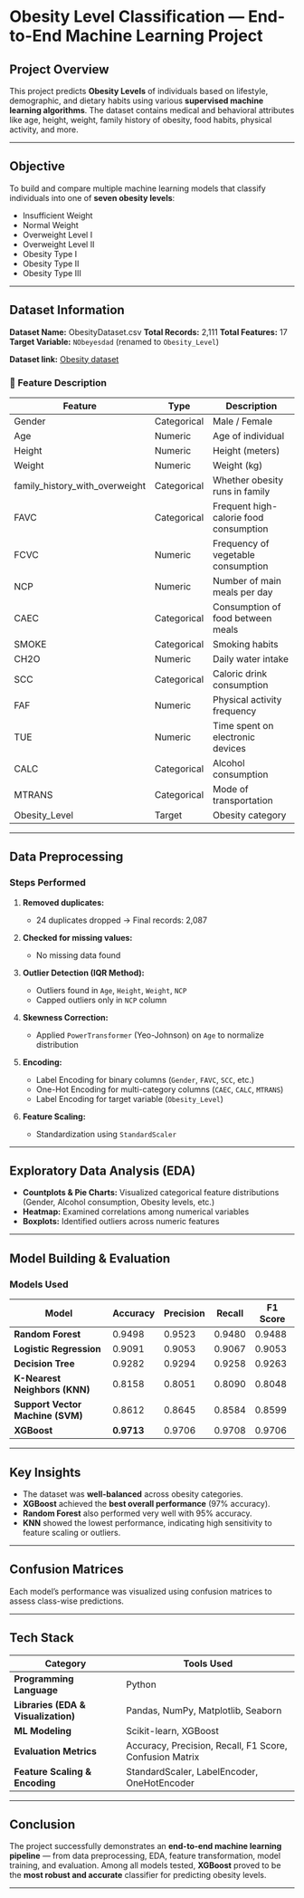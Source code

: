 #  Obesity Level Classification — End-to-End Machine Learning Project

##  Project Overview

This project predicts **Obesity Levels** of individuals based on lifestyle, demographic, and dietary habits using various **supervised machine learning algorithms**.
The dataset contains medical and behavioral attributes like age, height, weight, family history of obesity, food habits, physical activity, and more.

---

##  Objective

To build and compare multiple machine learning models that classify individuals into one of **seven obesity levels**:

* Insufficient Weight
* Normal Weight
* Overweight Level I
* Overweight Level II
* Obesity Type I
* Obesity Type II
* Obesity Type III

---

##  Dataset Information

**Dataset Name:** ObesityDataset.csv
**Total Records:** 2,111
**Total Features:** 17
**Target Variable:** `NObeyesdad` (renamed to `Obesity_Level`)

**Dataset link:** [Obesity dataset](https://www.kaggle.com/datasets/aravindpcoder/obesity-or-cvd-risk-classifyregressorcluster)


### 📑 Feature Description

| Feature                        | Type        | Description                            |
| ------------------------------ | ----------- | -------------------------------------- |
| Gender                         | Categorical | Male / Female                          |
| Age                            | Numeric     | Age of individual                      |
| Height                         | Numeric     | Height (meters)                        |
| Weight                         | Numeric     | Weight (kg)                            |
| family_history_with_overweight | Categorical | Whether obesity runs in family         |
| FAVC                           | Categorical | Frequent high-calorie food consumption |
| FCVC                           | Numeric     | Frequency of vegetable consumption     |
| NCP                            | Numeric     | Number of main meals per day           |
| CAEC                           | Categorical | Consumption of food between meals      |
| SMOKE                          | Categorical | Smoking habits                         |
| CH2O                           | Numeric     | Daily water intake                     |
| SCC                            | Categorical | Caloric drink consumption              |
| FAF                            | Numeric     | Physical activity frequency            |
| TUE                            | Numeric     | Time spent on electronic devices       |
| CALC                           | Categorical | Alcohol consumption                    |
| MTRANS                         | Categorical | Mode of transportation                 |
| Obesity_Level                  | Target      | Obesity category                       |

---

##  Data Preprocessing

###  Steps Performed

1. **Removed duplicates:**

   * 24 duplicates dropped → Final records: 2,087

2. **Checked for missing values:**

   * No missing data found

3. **Outlier Detection (IQR Method):**

   * Outliers found in `Age`, `Height`, `Weight`, `NCP`
   * Capped outliers only in `NCP` column

4. **Skewness Correction:**

   * Applied `PowerTransformer` (Yeo-Johnson) on `Age` to normalize distribution

5. **Encoding:**

   * Label Encoding for binary columns (`Gender`, `FAVC`, `SCC`, etc.)
   * One-Hot Encoding for multi-category columns (`CAEC`, `CALC`, `MTRANS`)
   * Label Encoding for target variable (`Obesity_Level`)

6. **Feature Scaling:**

   * Standardization using `StandardScaler`

---

##  Exploratory Data Analysis (EDA)

* **Countplots & Pie Charts:** Visualized categorical feature distributions (Gender, Alcohol consumption, Obesity levels, etc.)
* **Heatmap:** Examined correlations among numerical variables
* **Boxplots:** Identified outliers across numeric features

---

##  Model Building & Evaluation

###  Models Used

| Model                            | Accuracy      | Precision | Recall | F1 Score |
| -------------------------------- | ------------- | --------- | ------ | -------- |
| **Random Forest**                | 0.9498        | 0.9523    | 0.9480 | 0.9488   |
| **Logistic Regression**          | 0.9091        | 0.9053    | 0.9067 | 0.9053   |
| **Decision Tree**                | 0.9282        | 0.9294    | 0.9258 | 0.9263   |
| **K-Nearest Neighbors (KNN)**    | 0.8158        | 0.8051    | 0.8090 | 0.8048   |
| **Support Vector Machine (SVM)** | 0.8612        | 0.8645    | 0.8584 | 0.8599   |
| **XGBoost**                      |  **0.9713** | 0.9706    | 0.9708 | 0.9706   |

---

##  Key Insights

* The dataset was **well-balanced** across obesity categories.
* **XGBoost** achieved the **best overall performance** (97% accuracy).
* **Random Forest** also performed very well with 95% accuracy.
* **KNN** showed the lowest performance, indicating high sensitivity to feature scaling or outliers.

---

##  Confusion Matrices

Each model’s performance was visualized using confusion matrices to assess class-wise predictions.

---

##  Tech Stack

| Category                            | Tools Used                                              |
| ----------------------------------- | ------------------------------------------------------- |
| **Programming Language**            | Python                                                  |
| **Libraries (EDA & Visualization)** | Pandas, NumPy, Matplotlib, Seaborn                      |
| **ML Modeling**                     | Scikit-learn, XGBoost                                   |
| **Evaluation Metrics**              | Accuracy, Precision, Recall, F1 Score, Confusion Matrix |
| **Feature Scaling & Encoding**      | StandardScaler, LabelEncoder, OneHotEncoder             |

---

##  Conclusion

The project successfully demonstrates an **end-to-end machine learning pipeline** — from data preprocessing, EDA, feature transformation, model training, and evaluation.
Among all models tested, **XGBoost** proved to be the **most robust and accurate** classifier for predicting obesity levels.

---

